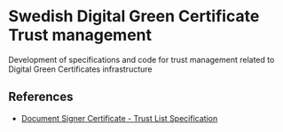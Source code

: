 # Swedish Digital Green Certificate Trust management

Development of specifications and code for trust management related to Digital Green Certificates infrastructure

## References

- [Document Signer Certificate - Trust List  Specification](https://github.com/DIGGSweden/hcert-trust/blob/main/specifications/trust-list.md)
